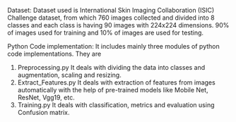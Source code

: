 Dataset: 
 Dataset used is International Skin Imaging Collaboration (ISIC) Challenge dataset, from which 760 images collected and divided into 8 classes and each class is having 90 images with 224x224 dimensions. 90% of images used for training and 10% of images are used for testing.

Python Code implementation:
It includes mainly three modules of python code implementations. They are
1.	Preprocessing.py
It deals with dividing the data into classes and augmentation, scaling and resizing.
2.	Extract_Features.py
It deals with extraction of features from images automatically with the help of pre-trained models like Mobile Net, ResNet, Vgg19, etc.
3.	Training.py
It deals with classification, metrics and evaluation using Confusion matrix.
